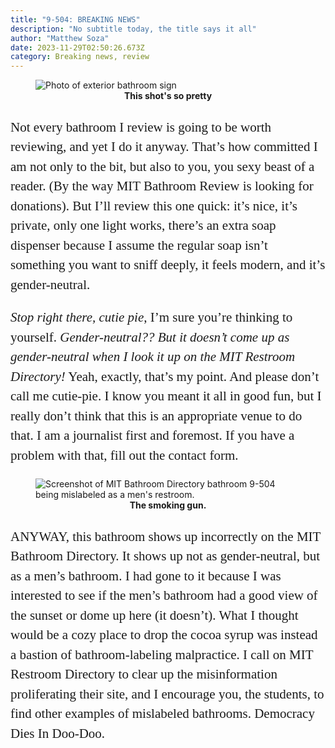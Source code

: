 ```yaml
---
title: "9-504: BREAKING NEWS"
description: "No subtitle today, the title says it all"
author: "Matthew Soza"
date: 2023-11-29T02:50:26.673Z
category: Breaking news, review
---
```

<script context="module">
  import coverImage from '../../assets/articles/9-504/BathroomCover.jpg'

  import bathroomSign from '../../assets/articles/9-504/Bathroom.jpg'
  import screenshot from '../../assets/articles/9-504/Screenshot9504.png'

  metadata.coverImage = coverImage
</script>


<style>
  figure {
    margin-bottom: 3ch;
  }

  p {
    font-family: "miller-display", serif;
    font-weight: 300;
    font-size: 21px;

    line-height: 1.5em;
    margin-bottom: 1em;
  }
  
  p:last-child {
    margin-bottom: 4ch;
  }

  figcaption {
    text-align: center;
  }
</style>

<figure>
  <img src={bathroomSign} alt="Photo of exterior bathroom sign">
  <figcaption><b>This shot's so pretty</b></figcaption>
</figure>

Not every bathroom I review is going to be worth reviewing, and yet I do it anyway. That’s how committed I am not only to the bit, but also to you, you sexy beast of a reader. (By the way MIT Bathroom Review is looking for donations). But I’ll review this one quick: it’s nice, it’s private, only one light works, there’s an extra soap dispenser because I assume the regular soap isn’t something you want to sniff deeply, it feels modern, and it’s gender-neutral.

*Stop right there, cutie pie*, I’m sure you’re thinking to yourself. *Gender-neutral?? But it doesn’t come up as gender-neutral when I look it up on the MIT Restroom Directory!* Yeah, exactly, that’s my point. And please don’t call me cutie-pie. I know you meant it all in good fun, but I really don’t think that this is an appropriate venue to do that. I am a journalist first and foremost. If you have a problem with that, fill out the contact form.

<figure>
  <img src={screenshot} alt="Screenshot of MIT Bathroom Directory bathroom 9-504 being mislabeled as a men's restroom.">
  <figcaption><b>The smoking gun.</b></figcaption>
</figure>

ANYWAY, this bathroom shows up incorrectly on the MIT Bathroom Directory. It shows up not as gender-neutral, but as a men’s bathroom. I had gone to it because I was interested to see if the men’s bathroom had a good view of the sunset or dome up here (it doesn’t). What I thought would be a cozy place to drop the cocoa syrup was instead a bastion of bathroom-labeling malpractice. I call on MIT Restroom Directory to clear up the misinformation proliferating their site, and I encourage you, the students, to find other examples of mislabeled bathrooms. Democracy Dies In Doo-Doo.
